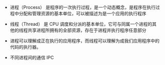 - 进程（Process） 是程序的一次执行过程，是一个动态概念，是程序在执行过程中分配和管理资源的基本单位，可以被描述为是一个应用的执行程序
- 线程（Thread） 是 CPU 调度和分派的基本单位，它可与同属一个进程的其他的线程共享进程所拥有的全部资源，存在于进程并执行程序任意部分

- 进程可以理解成正在执行的应用程序，而线程可以理解为成我们应用程序中的代码的执行器。

- 不同进程间的通信 IPC 